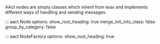 AAct nodes are simply classes which inherit from `Node` and implements different ways of handling and sending messages.

::: aact.Node
    options:
        show_root_heading: true
        merge_init_into_class: false
        group_by_category: false

::: aact.NodeFactory
    options:
        show_root_heading: true
